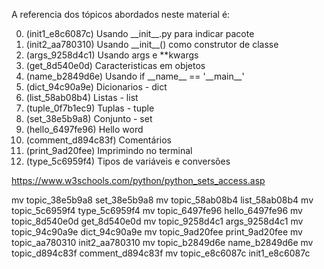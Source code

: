 A referencia dos tópicos abordados neste material é:

0. (init1_e8c6087c) Usando \_\_init\_\_.py para indicar pacote
0. (init2_aa780310) Usando \_\_init\_\_() como construtor de classe
0. (args_9258d4c1) Usando args e **kwargs
0. (get_8d540e0d) Caracteristicas em objetos
0. (name_b2849d6e) Usando if \_\_name\_\_ == '\_\_main\_\_'
0. (dict_94c90a9e) Dicionarios - dict
0. (list_58ab08b4) Listas - list
0. (tuple_0f7b1ec9) Tuplas - tuple
0. (set_38e5b9a8) Conjunto - set
0. (hello_6497fe96) Hello word
0. (comment_d894c83f) Comentários
0. (print_9ad20fee) Imprimindo no terminal
0. (type_5c6959f4) Tipos de variáveis e conversões


https://www.w3schools.com/python/python_sets_access.asp

mv topic_38e5b9a8 set_38e5b9a8
mv topic_58ab08b4 list_58ab08b4
mv topic_5c6959f4 type_5c6959f4
mv topic_6497fe96 hello_6497fe96
mv topic_8d540e0d get_8d540e0d
mv topic_9258d4c1 args_9258d4c1
mv topic_94c90a9e dict_94c90a9e
mv topic_9ad20fee print_9ad20fee
mv topic_aa780310 init2_aa780310
mv topic_b2849d6e name_b2849d6e
mv topic_d894c83f comment_d894c83f
mv topic_e8c6087c init1_e8c6087c